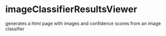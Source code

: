 # imageClassifierResultsViewer
generates a html page with images and confidence scores from an image classifier
